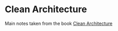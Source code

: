 # Clean Architecture

Main notes taken from the book [Clean Architecture](https://www.amazon.com/dp/B075LRM681/ref=cm_sw_em_r_mt_dp_U_7.aPEbRF00S3J)
